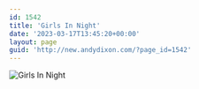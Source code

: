 ```yaml
---
id: 1542
title: 'Girls In Night'
date: '2023-03-17T13:45:20+00:00'
layout: page
guid: 'http://new.andydixon.com/?page_id=1542'
---
```


![Girls In Night](https://i0.wp.com/assets.g8x2.ldn.idrivee2-23.com/posters/Girls%20In%20Night%2001.jpg?w=1200&ssl=1 "Girls In Night")